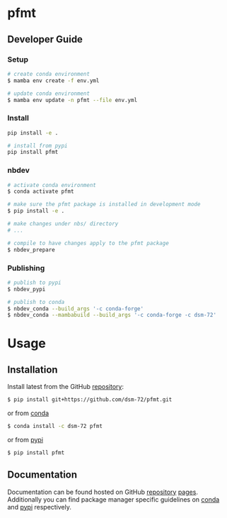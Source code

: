 # pfmt

<!-- WARNING: THIS FILE WAS AUTOGENERATED! DO NOT EDIT! -->

## Developer Guide

### Setup

``` sh
# create conda environment
$ mamba env create -f env.yml

# update conda environment
$ mamba env update -n pfmt --file env.yml
```

### Install

``` sh
pip install -e .

# install from pypi
pip install pfmt
```

### nbdev

``` sh
# activate conda environment
$ conda activate pfmt

# make sure the pfmt package is installed in development mode
$ pip install -e .

# make changes under nbs/ directory
# ...

# compile to have changes apply to the pfmt package
$ nbdev_prepare
```

### Publishing

``` sh
# publish to pypi
$ nbdev_pypi

# publish to conda
$ nbdev_conda --build_args '-c conda-forge'
$ nbdev_conda --mambabuild --build_args '-c conda-forge -c dsm-72'
```

# Usage

## Installation

Install latest from the GitHub
[repository](https://github.com/dsm-72/pfmt):

``` sh
$ pip install git+https://github.com/dsm-72/pfmt.git
```

or from [conda](https://anaconda.org/dsm-72/pfmt)

``` sh
$ conda install -c dsm-72 pfmt
```

or from [pypi](https://pypi.org/project/pfmt/)

``` sh
$ pip install pfmt
```

## Documentation

Documentation can be found hosted on GitHub
[repository](https://github.com/dsm-72/pfmt)
[pages](https://dsm-72.github.io/pfmt/). Additionally you can find
package manager specific guidelines on
[conda](https://anaconda.org/dsm-72/pfmt) and
[pypi](https://pypi.org/project/pfmt/) respectively.
